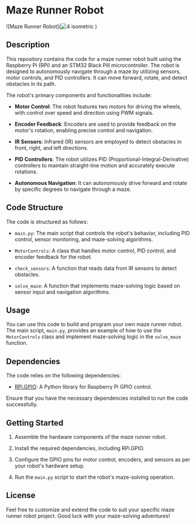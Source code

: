 # Maze Runner Robot

![Maze Runner Robot](![4 isometric](https://github.com/vamsikrishnaghanta/maze_runner_robot/assets/145189721/a48ee95b-d255-4e9a-96c1-8ab498fdd558)
)

## Description

This repository contains the code for a maze runner robot built using the Raspberry Pi (RPi) and an STM32 Black Pill microcontroller. The robot is designed to autonomously navigate through a maze by utilizing sensors, motor controls, and PID controllers. It can move forward, rotate, and detect obstacles in its path.

The robot's primary components and functionalities include:

- **Motor Control**: The robot features two motors for driving the wheels, with control over speed and direction using PWM signals.

- **Encoder Feedback**: Encoders are used to provide feedback on the motor's rotation, enabling precise control and navigation.

- **IR Sensors**: Infrared (IR) sensors are employed to detect obstacles in front, right, and left directions.

- **PID Controllers**: The robot utilizes PID (Proportional-Integral-Derivative) controllers to maintain straight-line motion and accurately execute rotations.

- **Autonomous Navigation**: It can autonomously drive forward and rotate by specific degrees to navigate through a maze.

## Code Structure

The code is structured as follows:

- `main.py`: The main script that controls the robot's behavior, including PID control, sensor monitoring, and maze-solving algorithms.

- `MotorControls`: A class that handles motor control, PID control, and encoder feedback for the robot.

- `check_sensors`: A function that reads data from IR sensors to detect obstacles.

- `solve_maze`: A function that implements maze-solving logic based on sensor input and navigation algorithms.

## Usage

You can use this code to build and program your own maze runner robot. The main script, `main.py`, provides an example of how to use the `MotorControls` class and implement maze-solving logic in the `solve_maze` function.

## Dependencies

The code relies on the following dependencies:

- [RPi.GPIO](https://pypi.org/project/RPi.GPIO/): A Python library for Raspberry Pi GPIO control.

Ensure that you have the necessary dependencies installed to run the code successfully.

## Getting Started

1. Assemble the hardware components of the maze runner robot.

2. Install the required dependencies, including RPi.GPIO.

3. Configure the GPIO pins for motor control, encoders, and sensors as per your robot's hardware setup.

4. Run the `main.py` script to start the robot's maze-solving operation.

## License

Feel free to customize and extend the code to suit your specific maze runner robot project. Good luck with your maze-solving adventures!

